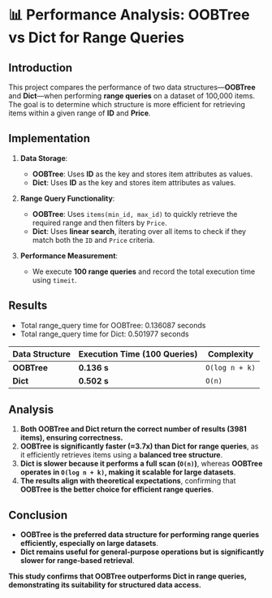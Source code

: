 # 📊 Performance Analysis: OOBTree vs Dict for Range Queries

## **Introduction**
This project compares the performance of two data structures—**OOBTree** and **Dict**—when performing **range queries** on a dataset of 100,000 items.  
The goal is to determine which structure is more efficient for retrieving items within a given range of **ID** and **Price**.

## **Implementation**
1. **Data Storage**:
   - **OOBTree**: Uses **ID** as the key and stores item attributes as values.
   - **Dict**: Uses **ID** as the key and stores item attributes as values.

2. **Range Query Functionality**:
   - **OOBTree**: Uses `items(min_id, max_id)` to quickly retrieve the required range and then filters by `Price`.
   - **Dict**: Uses **linear search**, iterating over all items to check if they match both the `ID` and `Price` criteria.

3. **Performance Measurement**:
   - We execute **100 range queries** and record the total execution time using `timeit`.

## **Results**
 - Total range_query time for OOBTree: 0.136087 seconds
 - Total range_query time for Dict: 0.501977 seconds

| Data Structure | Execution Time (100 Queries) | Complexity |
|---------------|----------------------------|------------|
| **OOBTree**   | **0.136 s**                 | `O(log n + k)` |
| **Dict**      | **0.502 s**                 | `O(n)` |

## **Analysis**
1. **Both OOBTree and Dict return the correct number of results (3981 items), ensuring correctness.**
2. **OOBTree is significantly faster (≈3.7x) than Dict for range queries**, as it efficiently retrieves items using a **balanced tree structure**.
3. **Dict is slower because it performs a full scan (`O(n)`)**, whereas **OOBTree operates in `O(log n + k)`, making it scalable for large datasets**.
4. **The results align with theoretical expectations**, confirming that **OOBTree is the better choice for efficient range queries**.

## **Conclusion**
- **OOBTree is the preferred data structure for performing range queries efficiently, especially on large datasets**.
- **Dict remains useful for general-purpose operations but is significantly slower for range-based retrieval**.

**This study confirms that OOBTree outperforms Dict in range queries, demonstrating its suitability for structured data access.**